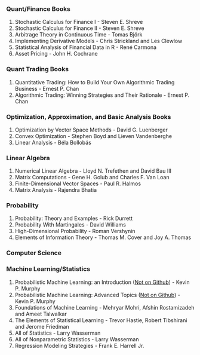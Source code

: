 ### Quant/Finance Books
1) Stochastic Calculus for Finance I - Steven E. Shreve
2) Stochastic Calculus for Finance II - Steven E. Shreve
3) Arbitrage Theory in Continuous Time - Tomas Björk
4) Implementing Derivative Models - Chris Strickland and Les Clewlow
5) Statistical Analysis of Financial Data in R - René Carmona
6) Asset Pricing - John H. Cochrane

### Quant Trading Books
1) Quantitative Trading: How to Build Your Own Algorithmic Trading Business - Ernest P. Chan
2) Algorithmic Trading: Winning Strategies and Their Rationale - Ernest P. Chan

### Optimization, Approximation, and Basic Analysis Books
1) Optimization by Vector Space Methods - David G. Luenberger
2) Convex Optimization - Stephen Boyd and Lieven Vandenberghe
3) Linear Analysis - Béla Bollobás

### Linear Algebra
1) Numerical Linear Algebra - Lloyd N. Trefethen and David Bau III
2) Matrix Computations - Gene H. Golub and Charles F. Van Loan
3) Finite-Dimensional Vector Spaces - Paul R. Halmos
4) Matrix Analysis - Rajendra Bhatia

### Probability
1) Probability: Theory and Examples - Rick Durrett
2) Probability With Martingales - David Williams
3) High-Dimensional Probability - Roman Vershynin
4) Elements of Information Theory - Thomas M. Cover and Joy A. Thomas

### Computer Science

### Machine Learning/Statistics
1) Probabilistic Machine Learning: an Introduction ([Not on Github](https://drive.google.com/file/d/1rMZFtee-DOfjjhTONgj6sjIavgK3hTZz/view?usp=drive_link)) - Kevin P. Murphy
2) Probabilistic Machine Learning: Advanced Topics ([Not on Github](https://drive.google.com/file/d/1VxX3vi5J7io_JPLy9b1oqndD8ANFuKHf/view?usp=drive_link)) - Kevin P. Murphy
3) Foundations of Machine Learning - Mehryar Mohri, Afshin Rostamizadeh and Ameet Talwalkar
4) The Elements of Statistical Learning - Trevor Hastie, Robert Tibshirani and Jerome Friedman
5) All of Statistics - Larry Wasserman
6) All of Nonparametric Statistics - Larry Wasserman
7) Regression Modeling Strategies - Frank E. Harrell Jr.
